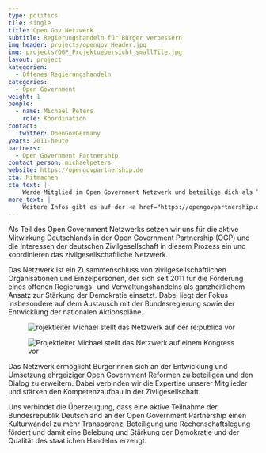 ```yaml
---
type: politics
tile: single
title: Open Gov Netzwerk
subtitle: Regierungshandeln für Bürger verbessern
img_header: projects/opengov_Header.jpg
img: projects/OGP_Projektuebersicht_smallTile.jpg
layout: project
kategorien:
  - Offenes Regierungshandeln
categories:
  - Open Government
weight: 1
people:
  - name: Michael Peters
    role: Koordination
contact:
   twitter: OpenGovGermany
years: 2011-heute
partners:
  - Open Government Partnership
contact_person: michaelpeters
website: https://opengovpartnership.de
cta: Mitmachen
cta_text: |-
    Werde Mitglied im Open Government Netzwerk und beteilige dich als Teil der Zivilgesellschaft am OGP Prozess in Deutschland! Wir arbeiten an ganz unterschiedliche Dingen und es gibt viele Möglichkeiten sich im Netzwerk einzubringen. <br><br>Mehr dazu gibt es <a href="https://opengovpartnership.de/mitmachen/">hier</a>.
more_text: |-
    Weitere Infos gibt es auf der <a href="https://opengovpartnership.de">Website</a> des Open Goverment Netzwerk.
---
```

Als Teil des Open Government Netzwerks setzen wir uns für die aktive Mitwirkung Deutschlands in der Open Government Partnership (OGP) und die Interessen der deutschen Zivilgesellschaft in diesem Prozess ein und koordinieren das zivilgesellschaftliche Netzwerk.

Das Netzwerk ist ein Zusammenschluss von zivilgesellschaftlichen Organisationen und Einzelpersonen, der sich seit 2011 für die Förderung eines offenen Regierungs- und Verwaltungshandelns als ganzheitlichem Ansatz zur Stärkung der Demokratie einsetzt. Dabei liegt der Fokus insbesondere auf dem Austausch mit der Bundesregierung sowie der Entwicklung der nationalen Aktionspläne.

<div class="two-img offset-lg-2">
  <figure class="license">
        <img alt="rojektleiter Michael stellt das Netzwerk auf der re:publica vor" src="/files/projects/opengov_img_1.jpg">
    </figure>
    <figure class="license">
        <img alt="Projektleiter Michael stellt das Netzwerk auf einem Kongress vor" src="/files/projects/opengov_img_2.jpg">
    </figure>
</div>

Das Netzwerk ermöglicht Bürgerinnen sich an der Entwicklung und Umsetzung ehrgeiziger Open Government Reformen zu beteiligen und den Dialog zu erweitern. Dabei verbinden wir die Expertise unserer Mitglieder und stärken den Kompetenzaufbau in der Zivilgesellschaft.

Uns verbindet die Überzeugung, dass eine aktive Teilnahme der Bundesrepublik Deutschland an der Open Government Partnership einen Kulturwandel zu mehr Transparenz, Beteiligung und Rechenschaftslegung fördert und damit eine Belebung und Stärkung der Demokratie und der Qualität des staatlichen Handelns erzeugt.
